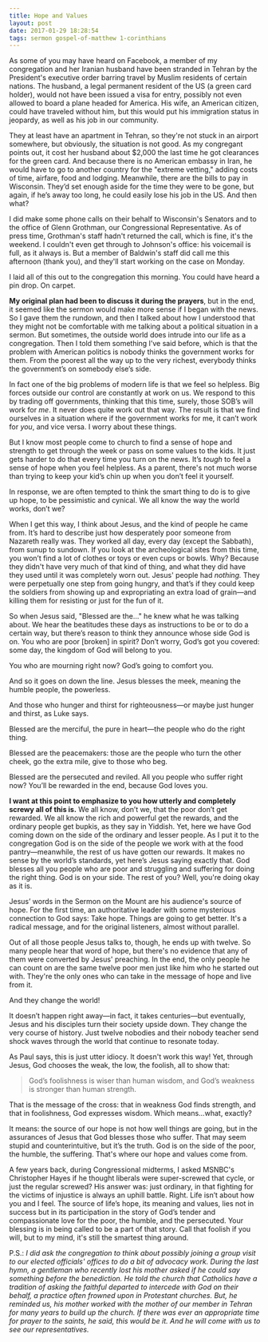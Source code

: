 ```yaml
---
title: Hope and Values
layout: post
date: 2017-01-29 18:28:54
tags: sermon gospel-of-matthew 1-corinthians
---
```

As some of you may have heard on Facebook, a member of my congregation and her Iranian husband have been stranded in Tehran by the President's executive order barring travel by Muslim residents of certain nations. The husband, a legal permanent resident of the US (a green card holder), would not have been issued a visa for entry, possibly not even allowed to board a plane headed for America. His wife, an American citizen, could have traveled without him, but this would put his immigration status in jeopardy, as well as his job in our community. 

They at least have an apartment in Tehran, so they're not stuck in an airport somewhere, but obviously, the situation is not good. As my congregant points out, it cost her husband about $2,000 the last time he got clearances for the green card. And because there is no American embassy in Iran, he would have to go to another country for the "extreme vetting," adding costs of time, airfare, food and lodging. Meanwhile, there are the bills to pay in Wisconsin. They’d set enough aside for the time they were to be gone, but again, if he’s away too long, he could easily lose his job in the US. And then what?

I did make some phone calls on their behalf to Wisconsin's Senators and to the office of Glenn Grothman, our Congressional Representative. As of press time, Grothman's staff hadn't returned the call, which is fine, it's the weekend. I couldn't even get through to Johnson's office: his voicemail is full, as it always is. But a member of Baldwin's staff did call me this afternoon (thank you), and they'll start working on the case on Monday.

I laid all of this out to the congregation this morning. You could have heard a pin drop. On carpet.

**My original plan had been to discuss it during the prayers**, but in the end, it seemed like the sermon would make more sense if I began with the news. So I gave them the rundown, and then I talked about how I understood that they might not be comfortable with me talking about a political situation in a sermon. But sometimes, the outside world does intrude into our life as a congregation. Then I told them something I’ve said before, which is that the problem with American politics is nobody thinks the government works for them. From the poorest all the way up to the very richest, everybody thinks the government’s on somebody else’s side.

In fact one of the big problems of modern life is that we feel so helpless. Big forces outside our control are constantly at work on us. We respond to this by trading off governments, thinking that this time, surely, those SOB’s will work for *me*. It never does quite work out that way. The result is that we find ourselves in a situation where if the government works for me, it can’t work for *you*, and vice versa. I worry about these things.

But I know most people come to church to find a sense of hope and strength to get through the week or pass on some values to the kids. It just gets harder to do that every time you turn on the news. It’s *tough* to feel a sense of hope when you feel helpless. As a parent, there's not much worse than trying to keep your kid’s chin up when you don’t feel it yourself. 

In response, we are often tempted to think the smart thing to do is to give up hope, to be pessimistic and cynical. We all know the way the world works, don’t we? 

When I get this way, I think about Jesus, and the kind of people he came from. It’s hard to describe just how desperately poor someone from Nazareth really was. They worked all day, every day (except the Sabbath), from sunup to sundown. If you look at the archeological sites from this time, you won’t find a lot of clothes or toys or even cups or bowls. Why? Because they didn't have very much of that kind of thing, and what they did have they used until it was completely worn out. Jesus' people had *nothing.* They were perpetually one step from going hungry, and that’s if they could keep the soldiers from showing up and expropriating an extra load of grain&mdash;and killing them for resisting or just for the fun of it.

So when Jesus said, "Blessed are the…" he knew what he was talking about. We hear the beatitudes these days as instructions to be or to do a certain way, but there’s reason to think they announce whose side God is on. You who are poor [broken] in spirit? Don’t worry, God’s got you covered: some day, the kingdom of God will belong to you. 

You who are mourning right now? God’s going to comfort you. 

And so it goes on down the line. Jesus blesses the meek, meaning the humble people, the powerless. 

And those who hunger and thirst for righteousness&mdash;or maybe just hunger and thirst, as Luke says.

Blessed are the merciful, the pure in heart—the people who do the right thing.

Blessed are the peacemakers: those are the people who turn the other cheek, go the extra mile, give to those who beg.

Blessed are the persecuted and reviled. All you people who suffer right now? You’ll be rewarded in the end, because God loves you.

**I want at this point to emphasize to you how utterly and completely screwy all of this is.** We all know, don’t we, that the poor don’t get rewarded. We all know the rich and powerful get the rewards, and the ordinary people get bupkis, as they say in Yiddish. Yet, here we have God coming down on the side of the ordinary and lesser people. As I put it to the congregation God is on the side of the people we work with at the food pantry&mdash;meanwhile, the rest of us have gotten our rewards. It makes no sense by the world’s standards, yet here’s Jesus saying exactly that. God blesses all you people who are poor and struggling and suffering for doing the right thing. God is on your side. The rest of you? Well, you're doing okay as it is.

Jesus’ words in the Sermon on the Mount are his audience's source of hope. For the first time, an authoritative leader with some mysterious connection to God says: Take hope. Things are going to get better. It's a radical message, and for the original listeners, almost without parallel.

Out of all those people Jesus talks to, though, he ends up with twelve. So many people hear that word of hope, but there's no evidence that any of them were converted by Jesus' preaching. In the end, the only people he can count on are the same twelve poor men just like him who he started out with. They're the only ones who can take in the message of hope and live from it.

And they change the world!

It doesn’t happen right away&mdash;in fact, it takes centuries&mdash;but eventually, Jesus and his disciples turn their society upside down. They change the very course of history. Just twelve nobodies and their nobody teacher send shock waves through the world that continue to resonate today.

As Paul says, this is just utter idiocy. It doesn't work this way! Yet, through Jesus, God chooses the weak, the low, the foolish, all to show that:

>God’s foolishness is wiser than human wisdom, and God’s weakness is stronger than human strength.

That is the message of the cross: that in weakness God finds strength, and that in foolishness, God expresses wisdom. Which means…what, exactly?

It means: the source of our hope is not how well things are going, but in the assurances of Jesus that God blesses those who suffer. That may seem stupid and counterintuitive, but it’s the truth. God is on the side of the poor, the humble, the suffering. That's where our hope and values come from.

A few years back, during Congressional midterms, I asked MSNBC's Christopher Hayes if he thought liberals were super-screwed that cycle, or just the regular screwed? His answer was: just ordinary, in that fighting for the victims of injustice is always an uphill battle. Right. Life isn’t about how you and I feel. The source of life’s hope, its meaning and values, lies not in success but in its participation in the story of God’s tender and compassionate love for the poor, the humble, and the persecuted. Your blessing is in being called to be a part of that story. Call that foolish if you will, but to my mind, it's still the smartest thing around.

P.S.: *I did ask the congregation to think about possibly joining a group visit to our elected officials' offices to do a bit of advocacy work. During the last hymn, a gentleman who recently lost his mother asked if he could say something before the benediction. He told the church that Catholics have a tradition of asking the faithful departed to intercede with God on their behalf, a practice often frowned upon in Protestant churches. But, he reminded us, his mother worked with the mother of our member in Tehran for many years to build up the church. If there was ever an appropriate time for prayer to the saints, he said, this would be it. And he will come with us to see our representatives.*
<!--share-->